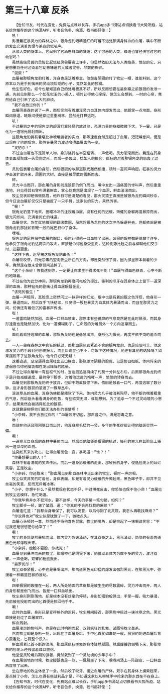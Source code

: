 # 第三十八章 反杀
        【告知书友，时代在变化，免费站点难以长存，手机app多书源站点切换看书大势所趋，站长给你推荐的这个换源APP，听书音色多、换源、找书都好使！】
       吼！
       弥漫着狂暴灵力的森林之中，银角龙豹眼睛通红的盯着不远处那满身鲜血的血屠，嘴中不断的发出充满着仇恨与杀意的低吼声。
       从那人类的身体上，它闻到了它幼崽鲜血的味道，这个可恶的人类，难道也曾经伤害过它的幼崽吗？
       虽然高级灵兽的灵智比起低级灵兽要高上许多，但显然依旧无法与人类媲美，愤怒的它，只是想要将任何沾染着它幼崽味道的人或者灵兽，尽数的撕碎。
       “混蛋！”
       血屠被那银角龙豹盯着，浑身也是泛着寒意，他怨毒阴狠的盯了牧尘一眼，谁能料到，这个原本以为是手到擒来的灵动境后期的小子，竟然如此的狡猾。
       他生性好色，如今也是知道自己的处境极其不好，所以反而想要在最倒霉之前狠狠的发泄一通，先前见到那么一个如花似玉的小美人，顿时让得他心痒痒，但怎么会想到，一时的心痒，竟然给自己引来了这么大的麻烦。
       “我不会放过你的！”
       血屠阴森森的说了一声，而后突然有着雄浑灵力自其体内爆发而出，他脚掌一点地面，身形瞬间暴退，眨眼间便是穿过重重树林，显然是打算逃跑。
       吼！
       不过暴怒之中的银角龙豹却没打算轻易的放过他，充满力量的身躯微微下伏，下一霎，已是化为一道银光暴射而出。
       这银角龙豹拥有着堪比神魄境强者的实力，那等速度自然是超过了血屠，短短瞬息间，便是出现在了他的后方，那等狂暴灵力波动令得血屠面色一变。
       “灵豹杀！”
       不过这血屠也不是简单人物，身形强行在半空扭转，一声低喝，灵力滚滚而出，竟是在其身体表面凝聚成一头灵豹之形，而后一拳轰出，犹如人豹相合，疯狂的对着那银角龙豹怒轰了过去。
       灵豹包裹着血屠的身形，然后狠狠的与那道银光轰然相撞，顿时一道闷声响起，狂暴的灵力冲击波扩散开来，周围的大树，直接是被尽数的震断而去。
       砰。
       灵力冲击而开，那血屠的身影则是狼狈的倒飞而出，嘴中发出一道痛苦的惨叫声，然后重重落地，只见得其右臂布满着鲜血，掌心处竟然是出现了一个血洞，鲜血滚滚而出。
       牧尘见状却是微微挑眉，他昨日可是清楚的看见，那火灵猿王直接是被银角龙豹瞬间秒杀，但今日这血屠却仅仅只是被废了一只手臂，这家伙的实力，果然厉害。
       “唰！”
       银角龙豹落下地来，兽瞳冷冷的注视着血屠，没有任何的迟缓，矫健的身躯再度暴掠而出，银光闪烁间，充满着死亡的味道。
       血屠见状，急忙就地狼狈的翻滚数圈，虽然将银角龙豹的这次冲杀躲避开去，但却依旧是被银角龙豹那犹如铁鞭一般的尾巴扫中了身体。
       噗嗤。
       银角龙豹尾巴扫中血屠的胸口，顿时让得他一口血喷了出来，凶狠的眼神都是萎靡了许多，他承受了银角龙豹这两次的攻击，直接是令得他身受重伤，这种伤势比起之前与柳暝他们交手时，还要更重。
       “这样下去，迟早被这银角龙豹击杀！”
       血屠咬咬牙，目光怨毒的望向牧尘所在的方向，却是突然愣了愣，因为那里原本躺着的少年，竟然是在他未曾察觉间逃掉了。
       “这个小杂碎！等我逮到你，一定要让你求生不得求死不能！”血屠气得面色铁青，心中不断的咆哮着。
       不过在他为此分神间，那银角龙豹再度闪电般的掠过，锋利的爪牙在其身体之上留下一道深深的血痕，那种钻先的剧痛让得血屠眼冒金星。
       “该死的畜生！”
       血屠一声暗骂，其脸庞上突然闪过一抹异样的红光，眼中也是有着凶狠之色浮现，他身形一弹，暴退而出，然后双手飞快结印，只见得一股狂暴灵力自其体内暴涌而出，而且在那灵力之间，仿佛还有着低沉的雷暴声传出。
       嘭！
       一道雷鸣陡然加剧，血屠一口鲜血喷出，那原本有些萎靡的气息竟然是在此时暴涨，而其身形速度也是陡然加快，化为一道模糊影子，亡命般的对着另外一个方向逃窜而去。
       吼！
       面对着疯狂逃窜的血屠，那银角龙豹也是低吼出声，身形化为银光，再度不依不饶的追杀而去。
       一人一兽在森林之中疯狂的掠过，而那血屠见到紧追不舍的银角龙豹，也是暗暗叫苦，他这激发灵力的手段对他创伤极大，而且后遗症也不小，可眼下这种情况，他还有其他的选择吗？如果摆脱不了这银角龙豹，他今日必死无疑！
       这番追逃，足足逼得血屠吐出五口鲜血，那张原本阴翳的脸庞，已是惨白如纸，体内传来的虚弱感令得他脑袋都在发出阵阵的眩晕。
       不过让得血屠唯一有些松气的时，当这般追逃持续了约莫十分钟左右后，后面那银角龙豹终于是开始减缓速度，最终停下脚步，对着他远远的咆哮一声，悠悠的转身而去。
       血屠见到那银角龙豹终于放弃，但却不敢直接停下来，依旧是鼓着一口气，再度逃窜了数分钟，这才身形狼狈的滚进了一簇草丛中。
       滚进草丛的血屠，浑身仿佛都是瘫软了下来，体内灵力几乎被消耗殆尽，他不断的喘着粗重的气息，然后低头看看满身的伤势，有些欲哭无泪，谁能想到，为了追杀一个不过灵动境的小崽子，结果竟然会被搞得如此的狼狈。
       这就算是柳暝他们都无法办到的事情啊！
       “小杂碎，我不会放过你的！”血屠咬牙切齿，那声音之中，满是怨毒之意。
       咻！
       而就在他话音刚刚脱口而出时，他浑身寒毛猛的一竖，多年的生死徘徊让得他脑袋突然一偏。
       唰！
       一道寒光自身后的森林中暴射而出，然后自他脑袋处狠狠的掠过，锋利的寒光在其脸庞上搽出一道深深的血痕。
       这突如其来的攻击，让得血屠面色一变，暴喝道：“谁？！”
       “你最想要见的人！”
       森林中有着清朗的笑声传出，而后一道身影缓缓的走出，那欣长的身子，俊逸脸庞上的灿烂笑容，正是牧尘。
       “小杂碎，你还敢来！”那血屠见到那自森林中走出来的牧尘，顿时一声厉喝。
       牧尘似笑非笑的盯着他，身体表面，却是有着灵力缓缓的升腾起来，黑色眸子中，却并不见丝毫的笑意，反而充斥着冰寒。
       “小子，你想干什么？虽然我现在状态不好，不过拼死反击，你恐怕也保不住小命！”血屠见到牧尘这模样，急忙喝道。
       “你我毕竟井水不犯河水，要不这样，今天的事情一笔勾销，如何？”
       牧尘脚步一顿，皱了皱眉，道：“你真的不会再找我的麻烦？”
       血屠连忙道：“我都自身难保了，我可以发誓，以后你回了北灵院，我怎么再敢找麻烦？”
       “你说得也对”牧尘似是犹豫了一下，微微点头。
       血屠心头顿时一喜，然而还不待他喜色显露，牧尘的嘴角，却是挑起了一抹嘲讽笑容：“不过我还是很想把你给宰了！”
       唰！
       牧尘的身影陡然暴掠而出，体内灵力急速涌动，在其双拳之上，黑光涌动，隐隐的有着两道黑色光印浮现出来。
       “小杂碎，给脸不要脸，你找死！”
       血屠见到暴冲而来的牧尘，那眼神也是阴狠下来，他催动着体内为数不多的灵力，灌注双臂，一声低喝，双臂如枪般轰出。
       “森罗死印！”
       牧尘双拳紧握，心中也是暴喝出声，那两道黑色光印猛的爆发出强烈黑光，在那黑光中，弥漫着一种霸道狂暴的波动。
       嘭！
       四拳狠狠的轰撞在一起，两人所处地面的草皮都是被生生的尽数震碎，灵力冲击而开，两人的身形都是倒飞而出，皆是一口鲜血喷出。
       牧尘身形刚刚落地，却是根本没有丝毫的停顿，身形如猎豹般弹出，手掌一握，吸力暴涌，先前被他投射而出的匕首便是掠回他手中。
       唰！
       此时的血屠，身形已是变得格外的迟钝，牧尘瞬间接近，那黑眸中掠过一抹冰寒之色，黑光直接是划过了血屠双目。
       鲜血溅射。
       血屠凄厉的惨叫声，也是在此时响彻而起，双臂疯狂的乱舞，试图将牧尘轰杀。
       然而牧尘却是身形一拐，出现在了血屠身后，手中匕首犹如毒蛇一般，狠狠的刺进血屠后背心要害处，匕首整个没入。
       鲜血顺着匕首不断的滴落，那血屠疯狂挥舞的身体陡然凝固，然后缓缓的倒塌下来，那张惨白的脸庞上还残留着难以置信。
       他堂堂灵轮境后期的强者，竟然栽到了一个灵动境的少年手中？
       在血屠倒地的时候，牧尘脚跟也是一软，一屁股坐了下来，喉咙间涌上一阵甜意，一口鲜血再度喷了出来。
       坐在原地的牧尘休息了一会，然后咬了咬牙，接近血屠的尸体，双手在其身体上摸索起来，差点掉了小命，怎么也得有些战利品才是，不知道这家伙从柳域手中抢来的那东西在不在身上。
       【告知书友，时代在变化，免费站点难以长存，手机app多书源站点切换看书大势所趋，站长给你推荐的这个换源APP，听书音色多、换源、找书都好使！】